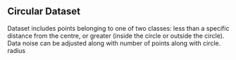 ## Circular Dataset
Dataset includes points belonging to one of two classes: less than a specific distance from the centre, or greater
(inside the circle or outside the circle). Data noise can be adjusted along with number of points along with circle.
radius
